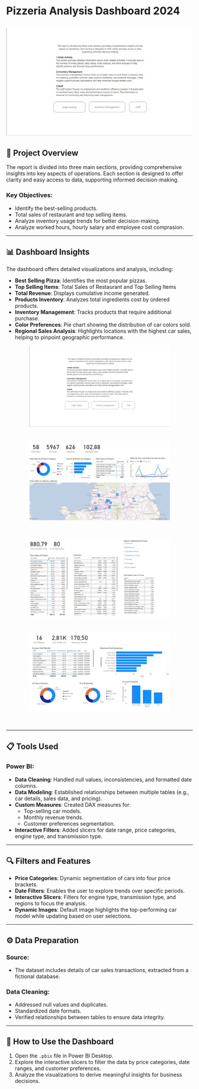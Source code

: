 # Pizzeria Analysis Dashboard 2024

![Dashboard](https://github.com/karolholda/Power-BI-for-Data-Analysis/blob/main/Pizzeria%20Inventory%20and%20Management%20Project/Dashboard/Pizzeria1.jpg)
---


## 📖 Project Overview

The report is divided into three main sections, providing comprehensive insights into key aspects of operations. Each section is designed to offer clarity and easy access to data, supporting informed decision-making.

### Key Objectives:
- Identify the best-selling products.
- Total sales of restaurant and top selling items.
- Analyze inventory usage trends for better decision-making.
- Analyze worked hours, hourly salary and employee cost comprasion.

---

## 📊 Dashboard Insights

The dashboard offers detailed visualizations and analysis, including:

- **Best Selling Pizza**: Identifies the most popular pizzas.
- **Top Selling Items**: Total Sales of Restaurant and Top Selling Items
- **Total Revenue**: Displays cumulative income generated.
- **Products Inventory**: Analyzes total ingredients cost by ordered products.
- **Inventory Management**: Tracks products that require additional purchase.
- **Color Preferences**: Pie chart showing the distribution of car colors sold.
- **Regional Sales Analysis**: Highlights locations with the highest car sales, helping to pinpoint geographic performance.

<div align="center" style="display:flex; flex-wrap:wrap; justify-content:center; gap:40px; margin-bottom:50px;">
  <img src="https://github.com/karolholda/Power-BI-for-Data-Analysis/blob/main/Pizzeria%20Inventory%20and%20Management%20Project/Dashboard/Pizzeria1.jpg" alt="Dashboard Preview 2" style="width:380px; height:auto;">
  <img src="https://github.com/karolholda/Power-BI-for-Data-Analysis/blob/main/Pizzeria%20Inventory%20and%20Management%20Project/Dashboard/Pizzeria2.jpg" alt="Dashboard Preview 3" style="width:380px; height:auto;">
</div>

<div align="center" style="display:flex; flex-wrap:wrap; justify-content:center; gap:40px; margin-bottom:50px;">
  <img src="https://github.com/karolholda/Power-BI-for-Data-Analysis/blob/main/Pizzeria%20Inventory%20and%20Management%20Project/Dashboard/Pizzeria3.jpg" alt="Dashboard Preview 4" style="width:380px; height:auto;">
  <img src="https://github.com/karolholda/Power-BI-for-Data-Analysis/blob/main/Pizzeria%20Inventory%20and%20Management%20Project/Dashboard/Pizzeria4.jpg" alt="Dashboard Preview 6" style="width:380px; height:auto;">
</div>

---

## 📋 Tools Used

### Power BI:
- **Data Cleaning**: Handled null values, inconsistencies, and formatted date columns.
- **Data Modeling**: Established relationships between multiple tables (e.g., car details, sales data, and pricing).
- **Custom Measures**: Created DAX measures for:
  - Top-selling car models.
  - Monthly revenue trends.
  - Customer preferences segmentation.
- **Interactive Filters**: Added slicers for date range, price categories, engine type, and transmission type.

---

## 🔍 Filters and Features

- **Price Categories**: Dynamic segmentation of cars into four price brackets.
- **Date Filters**: Enables the user to explore trends over specific periods.
- **Interactive Slicers**: Filters for engine type, transmission type, and regions to focus the analysis.
- **Dynamic Images**: Default image highlights the top-performing car model while updating based on user selections.

---

## ⚙️ Data Preparation

### Source:
- The dataset includes details of car sales transactions, extracted from a fictional database.

### Data Cleaning:
- Addressed null values and duplicates.
- Standardized date formats.
- Verified relationships between tables to ensure data integrity.
  
---

## 🚀 How to Use the Dashboard

1. Open the `.pbix` file in Power BI Desktop.
2. Explore the interactive slicers to filter the data by price categories, date ranges, and customer preferences.
3. Analyze the visualizations to derive meaningful insights for business decisions.

